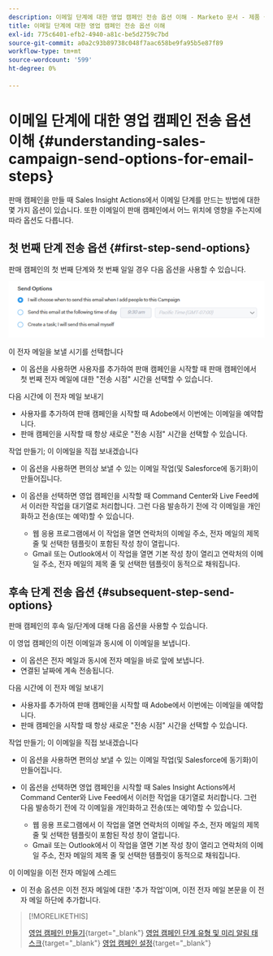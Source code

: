 ```yaml
---
description: 이메일 단계에 대한 영업 캠페인 전송 옵션 이해 - Marketo 문서 - 제품 설명서
title: 이메일 단계에 대한 영업 캠페인 전송 옵션 이해
exl-id: 775c6401-efb2-4940-a81c-be5d2759c7bd
source-git-commit: a0a2c93b89738c048f7aac658be9fa95b5e87f89
workflow-type: tm+mt
source-wordcount: '599'
ht-degree: 0%

---
```


# 이메일 단계에 대한 영업 캠페인 전송 옵션 이해 {#understanding-sales-campaign-send-options-for-email-steps}

판매 캠페인을 만들 때 Sales Insight Actions에서 이메일 단계를 만드는 방법에 대한 몇 가지 옵션이 있습니다. 또한 이메일이 판매 캠페인에서 어느 위치에 영향을 주는지에 따라 옵션도 다릅니다.

## 첫 번째 단계 전송 옵션 {#first-step-send-options}

판매 캠페인의 첫 번째 단계와 첫 번째 일일 경우 다음 옵션을 사용할 수 있습니다.

![](assets/understanding-sales-campaign-send-options-for-email-steps-1.png)

이 전자 메일을 보낼 시기를 선택합니다

* 이 옵션을 사용하면 사용자를 추가하여 판매 캠페인을 시작할 때 판매 캠페인에서 첫 번째 전자 메일에 대한 &quot;전송 시점&quot; 시간을 선택할 수 있습니다.

다음 시간에 이 전자 메일 보내기

* 사용자를 추가하여 판매 캠페인을 시작할 때 Adobe에서 이번에는 이메일을 예약합니다.
* 판매 캠페인을 시작할 때 항상 새로운 &quot;전송 시점&quot; 시간을 선택할 수 있습니다.

작업 만들기; 이 이메일을 직접 보내겠습니다

* 이 옵션을 사용하면 편의상 보낼 수 있는 이메일 작업(및 Salesforce에 동기화)이 만들어집니다.
* 이 옵션을 선택하면 영업 캠페인을 시작할 때 Command Center와 Live Feed에서 이러한 작업을 대기열로 처리합니다. 그런 다음 발송하기 전에 각 이메일을 개인화하고 전송(또는 예약)할 수 있습니다.

   * 웹 응용 프로그램에서 이 작업을 열면 연락처의 이메일 주소, 전자 메일의 제목 줄 및 선택한 템플릿이 포함된 작성 창이 열립니다.
   * Gmail 또는 Outlook에서 이 작업을 열면 기본 작성 창이 열리고 연락처의 이메일 주소, 전자 메일의 제목 줄 및 선택한 템플릿이 동적으로 채워집니다.

## 후속 단계 전송 옵션 {#subsequent-step-send-options}

판매 캠페인의 후속 일/단계에 대해 다음 옵션을 사용할 수 있습니다.

이 영업 캠페인의 이전 이메일과 동시에 이 이메일을 보냅니다.

* 이 옵션은 전자 메일과 동시에 전자 메일을 바로 앞에 보냅니다.
* 연결된 날짜에 계속 전송됩니다.

다음 시간에 이 전자 메일 보내기

* 사용자를 추가하여 판매 캠페인을 시작할 때 Adobe에서 이번에는 이메일을 예약합니다.
* 판매 캠페인을 시작할 때 항상 새로운 &quot;전송 시점&quot; 시간을 선택할 수 있습니다.

작업 만들기; 이 이메일을 직접 보내겠습니다

* 이 옵션을 사용하면 편의상 보낼 수 있는 이메일 작업(및 Salesforce에 동기화)이 만들어집니다.
* 이 옵션을 선택하면 영업 캠페인을 시작할 때 Sales Insight Actions에서 Command Center와 Live Feed에서 이러한 작업을 대기열로 처리합니다. 그런 다음 발송하기 전에 각 이메일을 개인화하고 전송(또는 예약)할 수 있습니다.

   * 웹 응용 프로그램에서 이 작업을 열면 연락처의 이메일 주소, 전자 메일의 제목 줄 및 선택한 템플릿이 포함된 작성 창이 열립니다.
   * Gmail 또는 Outlook에서 이 작업을 열면 기본 작성 창이 열리고 연락처의 이메일 주소, 전자 메일의 제목 줄 및 선택한 템플릿이 동적으로 채워집니다.

이 이메일을 이전 전자 메일에 스레드

* 이 전송 옵션은 이전 전자 메일에 대한 &#39;추가 작업&#39;이며, 이전 전자 메일 본문을 이 전자 메일 하단에 추가합니다.

>[!MORELIKETHIS]
>
>[영업 캠페인 만들기](/help/marketo/product-docs/marketo-sales-insight/actions/campaigns/create-a-sales-campaign.md){target=&quot;_blank&quot;}
>[영업 캠페인 단계 유형 및 미리 알림 태스크](/help/marketo/product-docs/marketo-sales-insight/actions/campaigns/sales-campaign-step-types-and-reminder-tasks.md){target=&quot;_blank&quot;}
>[영업 캠페인 설정](/help/marketo/product-docs/marketo-sales-insight/actions/campaigns/sales-campaign-settings.md){target=&quot;_blank&quot;}
